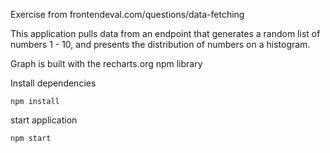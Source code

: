 Exercise from frontendeval.com/questions/data-fetching

This application pulls data from an endpoint that generates a random list of numbers 1 - 10, and presents the distribution of numbers on a histogram.

Graph is built with the recharts.org npm library

Install dependencies

```
npm install
```

start application

```
npm start
```
